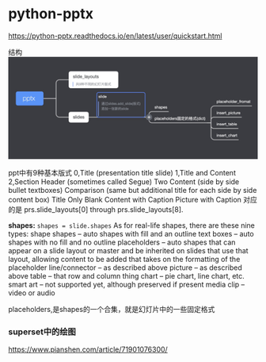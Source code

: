 # python-pptx

https://python-pptx.readthedocs.io/en/latest/user/quickstart.html


结构
![-w862](/media/16069778348269.jpg)


ppt中有9种基本版式
0,Title (presentation title slide)
1,Title and Content
2,Section Header (sometimes called Segue)
Two Content (side by side bullet textboxes)
Comparison (same but additional title for each side by side content box)
Title Only
Blank
Content with Caption
Picture with Caption
对应的是 prs.slide_layouts[0] through prs.slide_layouts[8].


**shapes:**  `shapes = slide.shapes`
As for real-life shapes, there are these nine types:
shape shapes – auto shapes with fill and an outline
text boxes – auto shapes with no fill and no outline
placeholders – auto shapes that can appear on a slide layout or master and be inherited on slides that use that layout, allowing content to be added that takes on the formatting of the placeholder
line/connector – as described above
picture – as described above
table – that row and column thing
chart – pie chart, line chart, etc.
smart art – not supported yet, although preserved if present
media clip – video or audio

placeholders,是shapes的一个合集，就是幻灯片中的一些固定格式





### superset中的绘图
https://www.pianshen.com/article/71901076300/